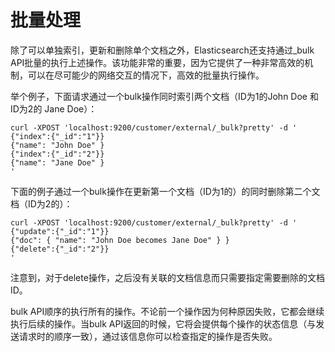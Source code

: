 # 批量处理

除了可以单独索引，更新和删除单个文档之外，Elasticsearch还支持通过\_bulk API批量的执行上述操作。该功能非常的重要，因为它提供了一种非常高效的机制，可以在尽可能少的网络交互的情况下，高效的批量执行操作。

举个例子，下面请求通过一个bulk操作同时索引两个文档（ID为1的John Doe 和 ID为2的 Jane Doe）：

```
curl -XPOST 'localhost:9200/customer/external/_bulk?pretty' -d '
{"index":{"_id":"1"}}
{"name": "John Doe" }
{"index":{"_id":"2"}}
{"name": "Jane Doe" }
'
```

下面的例子通过一个bulk操作在更新第一个文档（ID为1的）的同时删除第二个文档（ID为2的）：

```
curl -XPOST 'localhost:9200/customer/external/_bulk?pretty' -d '
{"update":{"_id":"1"}}
{"doc": { "name": "John Doe becomes Jane Doe" } }
{"delete":{"_id":"2"}}
'
```

注意到，对于delete操作，之后没有关联的文档信息而只需要指定需要删除的文档ID。

bulk API顺序的执行所有的操作。不论前一个操作因为何种原因失败，它都会继续执行后续的操作。当bulk API返回的时候，它将会提供每个操作的状态信息（与发送请求时的顺序一致），通过该信息你可以检查指定的操作是否失败。

